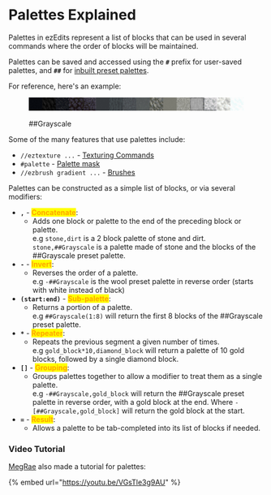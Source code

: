 # Palettes Explained

Palettes in ezEdits represent a list of blocks that can be used in several commands where the order of blocks will be maintained.

Palettes can be saved and accessed using the **`#`** prefix for user-saved palettes, and **`##`** for [inbuilt preset palettes](default-palettes.md).

For reference, here's an example:

<figure><img src="../.gitbook/assets/palette_Grayscale.png" alt=""><figcaption><p>##Grayscale</p></figcaption></figure>

Some of the many features that use palettes include:

* `//eztexture ...` - [Texturing Commands](../commands/texturing.md)
* `#palette` - [Palette mask](../masks-and-patterns/masks.md#palette-mask)
* `//ezbrush gradient ...` - [Brushes](../brushes-and-tools/brushes/)

Palettes can be constructed as a simple list of blocks, or via several modifiers:

* **`,`** - <mark style="color:orange;">**Concatenate**</mark>:
  * Adds one block or palette to the end of the preceding block or palette.\
    e.g `stone,dirt` is a 2 block palette of stone and dirt. `stone,##Grayscale` is a palette made of stone and the blocks of the ##Grayscale preset palette.
* **`-`** - <mark style="color:orange;">**Invert**</mark>:
  * Reverses the order of a palette.\
    e.g `-##Grayscale` is the wool preset palette in reverse order (starts with white instead of black)
* **`(start:end)`** - <mark style="color:orange;">**Sub-palette**</mark>:
  * Returns a portion of a palette.\
    e.g `##Grayscale(1:8)` will return the first 8 blocks of the ##Grayscale preset palette.
* **`*`** - <mark style="color:orange;">**Repeater**</mark>:
  * Repeats the previous segment a given number of times.\
    e.g `gold_block*10,diamond_block` will return a palette of 10 gold blocks, followed by a single diamond block.
* **`[]`** - <mark style="color:orange;">**Grouping**</mark>:
  * Groups palettes together to allow a modifier to treat them as a single palette.\
    e.g `-##Grayscale,gold_block` will return the ##Grayscale preset palette in reverse order, with a gold block at the end. Where `-[##Grayscale,gold_block]` will return the gold block at the start.
* **`=`** - <mark style="color:orange;">**Result**</mark>:
  * Allows a palette to be tab-completed into its list of blocks if needed.

### Video Tutorial

[MegRae](https://megrae.art/) also made a tutorial for palettes:

{% embed url="https://youtu.be/VGsTle3g9AU" %}
